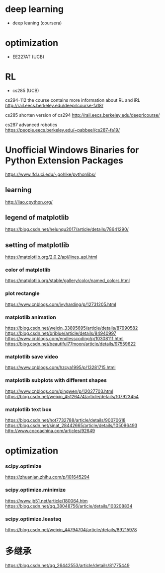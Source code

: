 # deep learning
* deep leaning (coursera)

# optimization
* EE227AT (UCB)

# RL
* cs285 (UCB)

cs294-112 the course contains more information about RL and iRL
http://rail.eecs.berkeley.edu/deeprlcourse-fa18/

cs285 shorten version of cs294
http://rail.eecs.berkeley.edu/deeprlcourse/

cs287 advanced robotics
https://people.eecs.berkeley.edu/~pabbeel/cs287-fa19/



# Unofficial Windows Binaries for Python Extension Packages
https://www.lfd.uci.edu/~gohlke/pythonlibs/

## learning
http://liao.cpython.org/  

## legend of matplotlib
https://blog.csdn.net/helunqu2017/article/details/78641290/

## setting of matplotlib
https://matplotlib.org/2.0.2/api/lines_api.html

### color of matplotlib
https://matplotlib.org/stable/gallery/color/named_colors.html

### plot rectangle 
https://www.cnblogs.com/ivyharding/p/12731205.html

### matplotlib animation
https://blog.csdn.net/weixin_33895695/article/details/87990582  
https://blog.csdn.net/briblue/article/details/84940997  
https://www.cnblogs.com/endlesscoding/p/10308111.html  
https://blog.csdn.net/beautiful77moon/article/details/97559622  

### matplotlib save video
https://www.cnblogs.com/hzcya1995/p/13281715.html

### matplotlib subplots with different shapes
https://www.cnblogs.com/pingwen/p/12027703.html
https://blog.csdn.net/weixin_45126474/article/details/107923454

### matplotlib text box
https://blog.csdn.net/hot7732788/article/details/90070618
https://blog.csdn.net/sinat_28442665/article/details/105096493
http://www.cocoachina.com/articles/92649


# optimization
### scipy.optimize
https://zhuanlan.zhihu.com/p/101645294

### scipy.optimize.minimize
https://www.jb51.net/article/180064.htm
https://blog.csdn.net/qq_38048756/article/details/103208834

### scipy.optimize.leastsq
https://blog.csdn.net/weixin_44794704/article/details/89215978

# 多继承
https://blog.csdn.net/qq_26442553/article/details/81775449  
